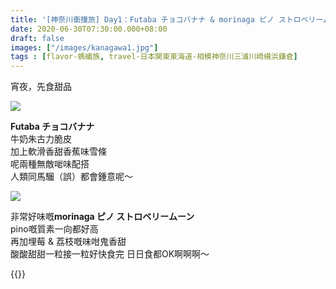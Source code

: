 ```yaml
---
title: '[神奈川衝撞旅] Day1：Futaba チョコバナナ & morinaga ピノ ストロベリームーン'
date: 2020-06-30T07:30:00.000+08:00
draft: false
images: ["/images/kanagawa1.jpg"]
tags : [flavor-螞蟻族, travel-日本関東東海道-相模神奈川三浦川崎横浜鎌倉]
---
```


宵夜，先食甜品

![](/images/kanagawa1o1.jpg)

**Futaba チョコバナナ**  
牛奶朱古力脆皮  
加上軟滑香甜香蕉味雪條  
呢兩種無敵啱味配搭  
人類同馬騮（誤）都會鍾意呢～

![](/images/kanagawa1o.jpg)

非常好味嘅**morinaga ピノ ストロベリームーン**  
pino嘅質素一向都好高  
再加埋莓 & 荔枝嘅味咁鬼香甜  
酸酸甜甜一粒接一粒好快食完
日日食都OK啊啊啊～  


{{<kanagawa>}}
